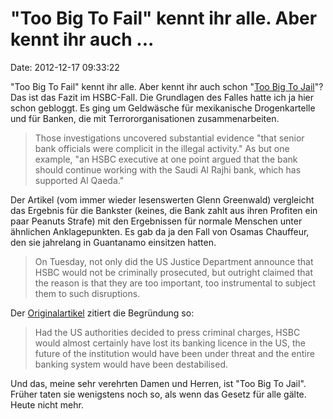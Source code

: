 \"Too Big To Fail\" kennt ihr alle. Aber kennt ihr auch \...
============================================================

Date: 2012-12-17 09:33:22

\"Too Big To Fail\" kennt ihr alle. Aber kennt ihr auch schon \"[Too Big
To
Jail](http://www.guardian.co.uk/commentisfree/2012/dec/12/hsbc-prosecution-fine-money-laundering)\"?
Das ist das Fazit im HSBC-Fall. Die Grundlagen des Falles hatte ich ja
hier schon gebloggt. Es ging um Geldwäsche für mexikanische
Drogenkartelle und für Banken, die mit Terrororganisationen
zusammenarbeiten.

> Those investigations uncovered substantial evidence \"that senior bank
> officials were complicit in the illegal activity.\" As but one
> example, \"an HSBC executive at one point argued that the bank should
> continue working with the Saudi Al Rajhi bank, which has supported Al
> Qaeda.\"

Der Artikel (vom immer wieder lesenswerten Glenn Greenwald) vergleicht
das Ergebnis für die Bankster (keines, die Bank zahlt aus ihren Profiten
ein paar Peanuts Strafe) mit den Ergebnissen für normale Menschen unter
ähnlichen Anklagepunkten. Es gab da ja den Fall von Osamas Chauffeur,
den sie jahrelang in Guantanamo einsitzen hatten.

> On Tuesday, not only did the US Justice Department announce that HSBC
> would not be criminally prosecuted, but outright claimed that the
> reason is that they are too important, too instrumental to subject
> them to such disruptions.

Der
[Originalartikel](http://www.guardian.co.uk/business/2012/dec/11/hsbc-fine-prosecution-money-laundering)
zitiert die Begründung so:

> Had the US authorities decided to press criminal charges, HSBC would
> almost certainly have lost its banking licence in the US, the future
> of the institution would have been under threat and the entire banking
> system would have been destabilised.

Und das, meine sehr verehrten Damen und Herren, ist \"Too Big To Jail\".
Früher taten sie wenigstens noch so, als wenn das Gesetz für alle gälte.
Heute nicht mehr.
